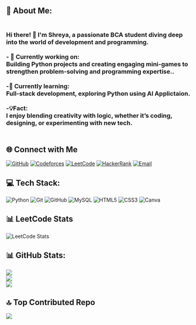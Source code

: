 ## 💫 About Me:
### <br>Hi there! 👋 I'm Shreya, a passionate BCA student diving deep into the world of development and programming.  <br><br>- 🔭 **Currently working on:**  <br>Building Python projects and creating engaging mini-games to strengthen problem-solving and programming expertise..  <br><br>-🌱 **Currently learning:**  <br>  Full-stack development, exploring Python using AI Applictaion.  <br><br>-💡**Fact:** <br> I enjoy blending creativity with logic, whether it’s coding, designing, or experimenting with new tech. <br><br>

## 🌐 Connect with Me
[![GitHub](https://img.shields.io/badge/GitHub-100000?logo=github&logoColor=white)](https://github.com/imshreya2007)
[![Codeforces](https://img.shields.io/badge/Codeforces-445f9d?logo=codeforces&logoColor=white)](https://codeforces.com/profile/shreyagmishra007)
[![LeetCode](https://img.shields.io/badge/LeetCode-000000?logo=leetcode&logoColor=yellow)](https://leetcode.com/shreyagmishra007)
[![HackerRank](https://img.shields.io/badge/HackerRank-2EC866?logo=hackerrank&logoColor=white)](https://www.hackerrank.com/shreyagmishra007)
[![Email](https://img.shields.io/badge/Email-D14836?logo=gmail&logoColor=white)](mailto:shreyagmishra007@gmail.com)

## 💻 Tech Stack:
![Python](https://img.shields.io/badge/python-3670A0?style=for-the-badge&logo=python&logoColor=ffdd54) ![Git](https://img.shields.io/badge/git-%23F05033.svg?style=for-the-badge&logo=git&logoColor=white) ![GitHub](https://img.shields.io/badge/github-%23121011.svg?style=for-the-badge&logo=github&logoColor=white) ![MySQL](https://img.shields.io/badge/mysql-4479A1.svg?style=for-the-badge&logo=mysql&logoColor=white) ![HTML5](https://img.shields.io/badge/html5-%23E34F26.svg?style=for-the-badge&logo=html5&logoColor=white) ![CSS3](https://img.shields.io/badge/css3-%231572B6.svg?style=for-the-badge&logo=css3&logoColor=white) ![Canva](https://img.shields.io/badge/Canva-%2300C4CC.svg?style=for-the-badge&logo=Canva&logoColor=white)
## 📊 LeetCode Stats
![LeetCode Stats](https://leetcard.jacoblin.cool/shreyagmishra007?theme=dark&font=Karma)

## 📊 GitHub Stats:
![](https://github-readme-stats.vercel.app/api?username=imshreya2007&theme=dark&hide_border=false&include_all_commits=false&count_private=false)<br/>
![](https://nirzak-streak-stats.vercel.app/?user=imshreya2007&theme=dark&hide_border=false)<br/>
![](https://github-readme-stats.vercel.app/api/top-langs/?username=imshreya2007&theme=dark&hide_border=false&include_all_commits=false&count_private=false&layout=compact)

## 🔝 Top Contributed Repo
![](https://github-contributor-stats.vercel.app/api?username=imshreya2007&limit=5&theme=dark&combine_all_yearly_contributions=true)











